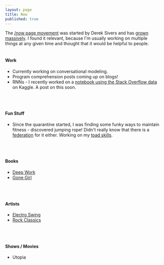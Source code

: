 ```yaml
---
layout: page
title: Now
published: true
---
```


The [/now page movement](https://sive.rs/nowff) was started by Derek Sivers and has [grown massively](https://nownownow.com/). 
I found it relevant, because I'm usually working on multiple things at any given time and thought that it would be helpful to people.
<br/>
<br/>

#### Work
 - Currently working on conversational modeling.
 - Program comprehension posts coming up on blogs!
 - RNNs - I recently worked on a [notebook using the Stack Overflow data](https://www.kaggle.com/avinashbhat/simplernn-on-stack-overflow-data) on Kaggle. A post on this soon.
<br/>
<br/>

#### Fun Stuff
 - Since the quarantine started, I was finding some funky ways to maintain fitness - discovered jumping rope! Didn't really know that there is a [federation](https://ijru.sport/) for it either. Working on my [toad skills](https://www.youtube.com/watch?v=RnRUwLtR33g).
<br/>
<br/>

#### Books
 - [Deep Work](https://www.goodreads.com/book/show/25744928-deep-work)
 - [Gone Girl](https://www.goodreads.com/book/show/19288043-gone-girl)
<br/>
<br/>

#### Artists
 - [Electro Swing](https://open.spotify.com/playlist/37i9dQZF1DX3bH0P2uDnWA?si=hkfbLWA6Q_-kixKOtV2WCA)
 - [Rock Classics](https://open.spotify.com/playlist/37i9dQZF1DWXRqgorJj26U)
<br/>
<br/>

#### Shows / Movies
 - Utopia
